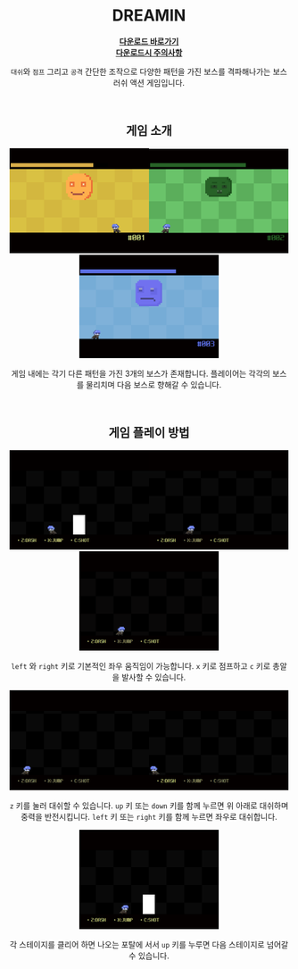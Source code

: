 <div align="center">

# DREAMIN

[**다운로드 바로가기**](https://drive.google.com/file/d/1NyNnK5bCA9hRgJhQKi62bwb4VmMycPdx/view?usp=sharing)
<br>
[**다운로드시 주의사항**](https://github.com/ehdbs28/DREAMIN/blob/main/ReadmeResource/DownloadInfo.md)

`대쉬`와 `점프` 그리고 `공격` 간단한 조작으로 다양한 패턴을 가진 보스를 격파해나가는 보스러쉬 액션 게임입니다. 

</br>

## 게임 소개

<img src="ReadmeResource/FirstBoss.png" width="250"/><img src="ReadmeResource/SecondBoss.png" width="250"/><img src="ReadmeResource/ThirdBoss.png" width="250"/>

게임 내에는 각기 다른 패턴을 가진 3개의 보스가 존재합니다. 플레이어는 각각의 보스를 물리치며 다음 보스로 향해갈 수 있습니다.

</br>

## 게임 플레이 방법

<img src="ReadmeResource/Movement.gif" width="250"/><img src="ReadmeResource/jump.gif" width="250"/><img src="ReadmeResource/shot.gif" width="250"/>

`left` 와 `right` 키로 기본적인 좌우 움직임이 가능합니다. `x` 키로 점프하고 `c` 키로 총알을 발사할 수 있습니다.

<img src="ReadmeResource/dashad.gif" width="250"/><img src="ReadmeResource/dashws.gif" width="250"/>

`z` 키를 눌러 대쉬할 수 있습니다. `up` 키 또는 `down` 키를 함께 누르면 위 아래로 대쉬하며 중력을 반전시킵니다. `left` 키 또는 `right` 키를 함께 누르면 좌우로 대쉬합니다.

<img src="ReadmeResource/portal.gif" width="250"/>

각 스테이지를 클리어 하면 나오는 포탈에 서서 `up` 키를 누루면 다음 스테이지로 넘어갈 수 있습니다.